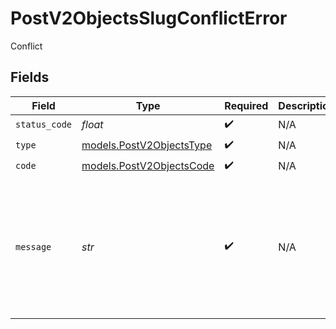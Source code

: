 # PostV2ObjectsSlugConflictError

Conflict


## Fields

| Field                                                                      | Type                                                                       | Required                                                                   | Description                                                                | Example                                                                    |
| -------------------------------------------------------------------------- | -------------------------------------------------------------------------- | -------------------------------------------------------------------------- | -------------------------------------------------------------------------- | -------------------------------------------------------------------------- |
| `status_code`                                                              | *float*                                                                    | :heavy_check_mark:                                                         | N/A                                                                        |                                                                            |
| `type`                                                                     | [models.PostV2ObjectsType](../models/postv2objectstype.md)                 | :heavy_check_mark:                                                         | N/A                                                                        |                                                                            |
| `code`                                                                     | [models.PostV2ObjectsCode](../models/postv2objectscode.md)                 | :heavy_check_mark:                                                         | N/A                                                                        |                                                                            |
| `message`                                                                  | *str*                                                                      | :heavy_check_mark:                                                         | N/A                                                                        | Failed to create object. Please ensure your api_slug and names are unique. |